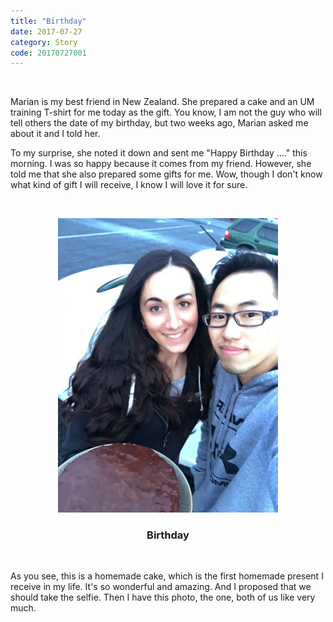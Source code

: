 ```yaml
---
title: "Birthday"
date: 2017-07-27
category: Story
code: 20170727001
---
```

 
<br/>

Marian is my best friend in New Zealand. She prepared a cake and an UM training T-shirt for me today as the gift. You know, I am not the guy who will tell others the date of my birthday, but two weeks ago, Marian asked me about it and I told her.  
  
To my surprise, she noted it down and sent me "Happy Birthday ...." this morning. I was so happy because it comes from my friend. However, she told me that she also prepared some gifts for me. Wow, though I don't know what kind of gift I will receive, I know I will love it for sure. 
  
<br/>
<p align="center">
<img src="/images/postimg/20170727001.jpg" alt="Birthday" width="70%"  /><br/>
<center><h3><b>Birthday</b></h3></center>
</p>
<br/>

 
As you see, this is a homemade cake, which is the first homemade present I receive in my life. It's so wonderful and amazing. And I proposed that we should take the selfie. Then I have this photo, the one, both of us like very much. 
   
   
   


